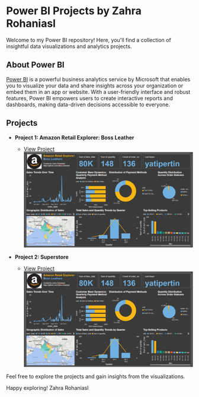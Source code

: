 # Power BI Projects by Zahra Rohaniasl

Welcome to my Power BI repository! Here, you'll find a collection of insightful data visualizations and analytics projects.

## About Power BI

[Power BI](https://powerbi.microsoft.com/) is a powerful business analytics service by Microsoft that enables you to visualize your data and share insights across your organization or embed them in an app or website. With a user-friendly interface and robust features, Power BI empowers users to create interactive reports and dashboards, making data-driven decisions accessible to everyone.


## Projects

- **Project 1: Amazon Retail Explorer: Boss Leather**
  - [View Project](https://github.com/Zahra-rohaniasl/Power-BI/blob/main/amazon-retail-explorer-boss-leathers.pbix)
![Image Alt Text](https://github.com/Zahra-rohaniasl/Power-BI/blob/main/amazon-retail-explorer-boss-leathers-dashboard.png)

- **Project 2: Superstore**
  - [View Project](https://github.com/Zahra-rohaniasl/Power-BI/blob/main/power-bi-super-store.pbix)
![Image Alt Text](https://github.com/Zahra-rohaniasl/Power-BI/blob/main/amazon-retail-explorer-boss-leathers-dashboard.png)



Feel free to explore the projects and gain insights from the visualizations.

Happy exploring!
Zahra Rohaniasl
